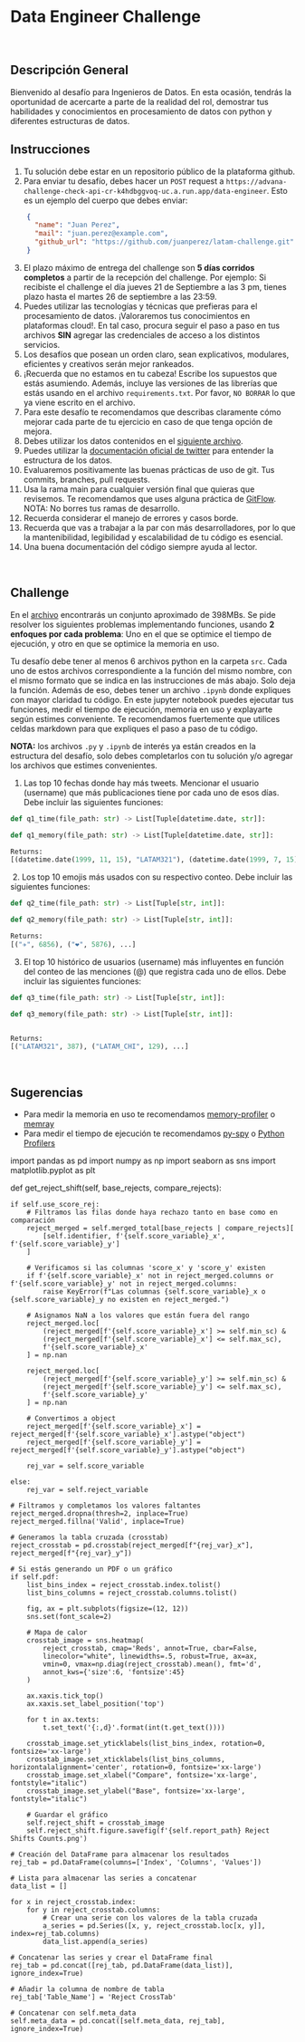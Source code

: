 # Data Engineer Challenge
​
## Descripción General
Bienvenido al desafío para Ingenieros de Datos. En esta ocasión, tendrás la oportunidad de acercarte a parte de la realidad del rol, demostrar tus habilidades y conocimientos en procesamiento de datos con python y diferentes estructuras de datos.
​
## Instrucciones
1. Tu solución debe estar en un repositorio público de la plataforma github. 
2. Para enviar tu desafío, debes hacer un `POST` request a `https://advana-challenge-check-api-cr-k4hdbggvoq-uc.a.run.app/data-engineer`. Esto es un ejemplo del cuerpo que debes enviar:
```json
    {
      "name": "Juan Perez",
      "mail": "juan.perez@example.com",
      "github_url": "https://github.com/juanperez/latam-challenge.git"
    }
```

3. El plazo máximo de entrega del challenge son **5 días corridos completos** a partir de la recepción del challenge. Por ejemplo: Si recibiste el challenge el día jueves 21 de Septiembre a las 3 pm, tienes plazo hasta el martes 26 de septiembre a las 23:59.
3. Puedes utilizar las tecnologías y técnicas que prefieras para el procesamiento de datos. ¡Valoraremos tus conocimientos en plataformas cloud!. En tal caso, procura seguir el paso a paso en tus archivos **SIN** agregar las credenciales de acceso a los distintos servicios.
4. Los desafíos que posean un orden claro, sean explicativos, modulares, eficientes y creativos serán mejor rankeados. 
5. ¡Recuerda que no estamos en tu cabeza! Escribe los supuestos que estás asumiendo. Además, incluye las versiones de las librerías que estás usando en el archivo `requirements.txt`. Por favor, `NO BORRAR` lo que ya viene escrito en el archivo.
6. Para este desafío te recomendamos que describas claramente cómo mejorar cada parte de tu ejercicio en caso de que tenga opción de mejora.
7. Debes utilizar los datos contenidos en el [siguiente archivo](https://drive.google.com/file/d/1ig2ngoXFTxP5Pa8muXo02mDTFexZzsis/view?usp=sharing).
8. Puedes utilizar la [documentación oficial de twitter](https://developer.twitter.com/en/docs/twitter-api/v1/data-dictionary/overview/tweet-object) para entender la estructura de los datos.
9. Evaluaremos positivamente las buenas prácticas de uso de git. Tus commits, branches, pull requests. 
10. Usa la rama main para cualquier versión final que quieras que revisemos. Te recomendamos que uses alguna práctica de [GitFlow](https://www.atlassian.com/git/tutorials/comparing-workflows/gitflow-workflow). NOTA: No borres tus ramas de desarrollo.
10. Recuerda considerar el manejo de errores y casos borde.
11. Recuerda que vas a trabajar a la par con más desarrolladores, por lo que la mantenibilidad, legibilidad y escalabilidad de tu código es esencial.
12. Una buena documentación del código siempre ayuda al lector.

​
## Challenge
En el [archivo](https://drive.google.com/file/d/1ig2ngoXFTxP5Pa8muXo02mDTFexZzsis/view?usp=sharing) encontrarás un conjunto aproximado de 398MBs. Se pide resolver los siguientes problemas implementando funciones, usando **2 enfoques por cada problema**: Uno en el que se optimice el tiempo de ejecución, y otro en que se optimice la memoria en uso.

Tu desafío debe tener al menos 6 archivos python en la carpeta `src`. Cada uno de estos archivos correspondiente a la función del mismo nombre, con el mismo formato que se indica en las instrucciones de más abajo. Solo deja la función. Además de eso, debes tener un archivo `.ipynb` donde expliques con mayor claridad tu código. En este jupyter notebook puedes ejecutar tus funciones, medir el tiempo de ejecución, memoria en uso y explayarte según estimes conveniente. Te recomendamos fuertemente que utilices celdas markdown para que expliques el paso a paso de tu código.

**NOTA:** los archivos `.py` y `.ipynb` de interés ya están creados en la estructura del desafío, solo debes completarlos con tu solución y/o agregar los archivos que estimes convenientes.
​
1. Las top 10 fechas donde hay más tweets. Mencionar el usuario (username) que más publicaciones tiene por cada uno de esos días. Debe incluir las siguientes funciones:
```python
def q1_time(file_path: str) -> List[Tuple[datetime.date, str]]:
```
```python
def q1_memory(file_path: str) -> List[Tuple[datetime.date, str]]:
```
```python
Returns: 
[(datetime.date(1999, 11, 15), "LATAM321"), (datetime.date(1999, 7, 15), "LATAM_CHI"), ...]
```
​
2. Los top 10 emojis más usados con su respectivo conteo. Debe incluir las siguientes funciones:
```python
def q2_time(file_path: str) -> List[Tuple[str, int]]:
```
```python
def q2_memory(file_path: str) -> List[Tuple[str, int]]:
```
```python
Returns: 
[("✈️", 6856), ("❤️", 5876), ...]
```
3. El top 10 histórico de usuarios (username) más influyentes en función del conteo de las menciones (@) que registra cada uno de ellos. Debe incluir las siguientes funciones:
```python
def q3_time(file_path: str) -> List[Tuple[str, int]]:
```
```python
def q3_memory(file_path: str) -> List[Tuple[str, int]]:
```
```python

Returns: 
[("LATAM321", 387), ("LATAM_CHI", 129), ...]
```
​
## Sugerencias
* Para medir la memoria en uso te recomendamos [memory-profiler](https://pypi.org/project/memory-profiler/) o [memray](https://github.com/bloomberg/memray)
* Para medir el tiempo de ejecución te recomendamos [py-spy](https://github.com/benfred/py-spy) o [Python Profilers](https://docs.python.org/3/library/profile.html)


import pandas as pd
import numpy as np
import seaborn as sns
import matplotlib.pyplot as plt

def get_reject_shift(self, base_rejects, compare_rejects):

    if self.use_score_rej:
        # Filtramos las filas donde haya rechazo tanto en base como en comparación
        reject_merged = self.merged_total[base_rejects | compare_rejects][
            [self.identifier, f'{self.score_variable}_x', f'{self.score_variable}_y']
        ]

        # Verificamos si las columnas 'score_x' y 'score_y' existen
        if f'{self.score_variable}_x' not in reject_merged.columns or f'{self.score_variable}_y' not in reject_merged.columns:
            raise KeyError(f"Las columnas {self.score_variable}_x o {self.score_variable}_y no existen en reject_merged.")

        # Asignamos NaN a los valores que están fuera del rango
        reject_merged.loc[
            (reject_merged[f'{self.score_variable}_x'] >= self.min_sc) & 
            (reject_merged[f'{self.score_variable}_x'] <= self.max_sc),
            f'{self.score_variable}_x'
        ] = np.nan

        reject_merged.loc[
            (reject_merged[f'{self.score_variable}_y'] >= self.min_sc) & 
            (reject_merged[f'{self.score_variable}_y'] <= self.max_sc),
            f'{self.score_variable}_y'
        ] = np.nan

        # Convertimos a object
        reject_merged[f'{self.score_variable}_x'] = reject_merged[f'{self.score_variable}_x'].astype("object")
        reject_merged[f'{self.score_variable}_y'] = reject_merged[f'{self.score_variable}_y'].astype("object")

        rej_var = self.score_variable

    else:
        rej_var = self.reject_variable

    # Filtramos y completamos los valores faltantes
    reject_merged.dropna(thresh=2, inplace=True)
    reject_merged.fillna('Valid', inplace=True)

    # Generamos la tabla cruzada (crosstab)
    reject_crosstab = pd.crosstab(reject_merged[f"{rej_var}_x"], reject_merged[f"{rej_var}_y"])

    # Si estás generando un PDF o un gráfico
    if self.pdf:
        list_bins_index = reject_crosstab.index.tolist()
        list_bins_columns = reject_crosstab.columns.tolist()

        fig, ax = plt.subplots(figsize=(12, 12))
        sns.set(font_scale=2)

        # Mapa de calor
        crosstab_image = sns.heatmap(
            reject_crosstab, cmap='Reds', annot=True, cbar=False, 
            linecolor="white", linewidths=.5, robust=True, ax=ax, 
            vmin=0, vmax=np.diag(reject_crosstab).mean(), fmt='d', 
            annot_kws={'size':6, 'fontsize':45}
        )

        ax.xaxis.tick_top()
        ax.xaxis.set_label_position('top')

        for t in ax.texts:
            t.set_text('{:,d}'.format(int(t.get_text())))

        crosstab_image.set_yticklabels(list_bins_index, rotation=0, fontsize='xx-large')
        crosstab_image.set_xticklabels(list_bins_columns, horizontalalignment='center', rotation=0, fontsize='xx-large')
        crosstab_image.set_xlabel("Compare", fontsize='xx-large', fontstyle="italic")
        crosstab_image.set_ylabel("Base", fontsize='xx-large', fontstyle="italic")

        # Guardar el gráfico
        self.reject_shift = crosstab_image
        self.reject_shift.figure.savefig(f'{self.report_path} Reject Shifts Counts.png')

    # Creación del DataFrame para almacenar los resultados
    rej_tab = pd.DataFrame(columns=['Index', 'Columns', 'Values'])

    # Lista para almacenar las series a concatenar
    data_list = []

    for x in reject_crosstab.index:
        for y in reject_crosstab.columns:
            # Crear una serie con los valores de la tabla cruzada
            a_series = pd.Series([x, y, reject_crosstab.loc[x, y]], index=rej_tab.columns)
            data_list.append(a_series)

    # Concatenar las series y crear el DataFrame final
    rej_tab = pd.concat([rej_tab, pd.DataFrame(data_list)], ignore_index=True)

    # Añadir la columna de nombre de tabla
    rej_tab['Table_Name'] = 'Reject CrossTab'

    # Concatenar con self.meta_data
    self.meta_data = pd.concat([self.meta_data, rej_tab], ignore_index=True)
